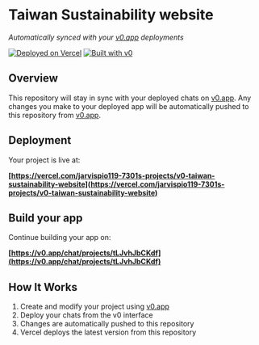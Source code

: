 # Taiwan Sustainability website

*Automatically synced with your [v0.app](https://v0.app) deployments*

[![Deployed on Vercel](https://img.shields.io/badge/Deployed%20on-Vercel-black?style=for-the-badge&logo=vercel)](https://vercel.com/jarvispio119-7301s-projects/v0-taiwan-sustainability-website)
[![Built with v0](https://img.shields.io/badge/Built%20with-v0.app-black?style=for-the-badge)](https://v0.app/chat/projects/tLJvhJbCKdf)

## Overview

This repository will stay in sync with your deployed chats on [v0.app](https://v0.app).
Any changes you make to your deployed app will be automatically pushed to this repository from [v0.app](https://v0.app).

## Deployment

Your project is live at:

**[https://vercel.com/jarvispio119-7301s-projects/v0-taiwan-sustainability-website](https://vercel.com/jarvispio119-7301s-projects/v0-taiwan-sustainability-website)**

## Build your app

Continue building your app on:

**[https://v0.app/chat/projects/tLJvhJbCKdf](https://v0.app/chat/projects/tLJvhJbCKdf)**

## How It Works

1. Create and modify your project using [v0.app](https://v0.app)
2. Deploy your chats from the v0 interface
3. Changes are automatically pushed to this repository
4. Vercel deploys the latest version from this repository